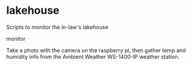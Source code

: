# lakehouse
Scripts to monitor the in-law's lakehouse

monitor

Take a photo with the camera on the raspberry pi, then gather temp and humidity info from the Ambient Weather WS-1400-IP weather station.
